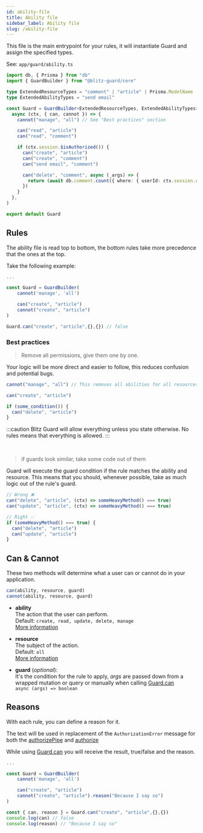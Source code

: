 ```yaml
---
id: ability-file
title: Ability file
sidebar_label: Ability file
slug: /ability-file
---
```


This file is the main entrypoint for your rules, it will instantiate Guard and assign the specified types.

See: `app/guard/ability.ts`

```typescript
import db, { Prisma } from "db"
import { GuardBuilder } from "@blitz-guard/core"

type ExtendedResourceTypes = "comment" | "article" | Prisma.ModelName
type ExtendedAbilityTypes = "send email"

const Guard = GuardBuilder<ExtendedResourceTypes, ExtendedAbilityTypes>(
  async (ctx, { can, cannot }) => {
    cannot("manage", "all") // See "Best practices" section

    can("read", "article")
    can("read", "comment")

    if (ctx.session.$isAuthorized()) {
      can("create", "article")
      can("create", "comment")
      can("send email", "comment")

      can("delete", "comment", async (_args) => {
        return (await db.comment.count({ where: { userId: ctx.session.userId } })) === 1
      })
    }
  },
)

export default Guard
```

## Rules

The ability file is read top to bottom, the bottom rules take more precedence that the ones at the top.

Take the following example:

```typescript
...

const Guard = GuardBuilder(
	cannot('manage', 'all')

	can("create", "article")
	cannot("create", "article")
)

Guard.can("create", "article",{},{}) // false

```

### Best practices

> Remove all permissions, give them one by one.

Your logic will be more direct and easier to follow, this reduces confusion and potential bugs.

```typescript
cannot("manage", "all") // This removes all abilities for all resources

can("create", "article")

if (some_condition()) {
  can("delete", "article")
}
```

:::caution
Blitz Guard will allow everything unless you state otherwise. No rules means that everything is allowed.
:::

<br/>

> if guards look similar, take some code out of them

Guard will execute the guard condition if the rule matches the ability and resource.
This means that you should, whenever possible, take as much logic out of the rule's guard.

```typescript
// Wrong ❌
can("delete", "article", (ctx) => someHeavyMethod() === true)
can("update", "article", (ctx) => someHeavyMethod() === true)
```

```typescript
// Right ✅
if (someHeavyMethod() === true) {
  can("delete", "article")
  can("update", "article")
}
```

## Can & Cannot

These two methods will determine what a user can or cannot do in your application.

```typescript
can(ability, resource, guard)
cannot(ability, resource, guard)
```

- **ability**<br/>
  The action that the user can perform.<br/>
  Default: `create, read, update, delete, manage` <br/>
  [More information](abilities)

- **resource**<br/>
  The subject of the action.<br/>
  Default: `all`<br/>
  [More information](resources)

- **guard** (_optional_):<br/>
  It's the condition for the rule to apply, _args_ are passed down from a wrapped mutation or query or manually when calling [Guard.can](https://ntgussoni.github.io/blitz-guard/docs/secure-your-endpoints#check-rules-inside-a-querymutation)<br/>
  `async (args) => boolean`

## Reasons

With each rule, you can define a reason for it.

The text will be used in replacement of the `AuthorizationError` message for both the [authorizePipe](secure-your-endpoints.md#guardauthorizepipe) and [authorize](secure-your-endpoints.md#guardauthorize)

While using [Guard.can](secure-your-endpoints.md#check-rules-inside-a-querymutation) you will receive the result, true/false and the reason.

```typescript
...

const Guard = GuardBuilder(
	cannot('manage', 'all')

	can("create", "article")
	cannot("create", "article").reason("Because I say so")
)

const { can, reason } = Guard.can("create", "article",{},{})
console.log(can) // false
console.log(reason) // "Because I say so"
```
